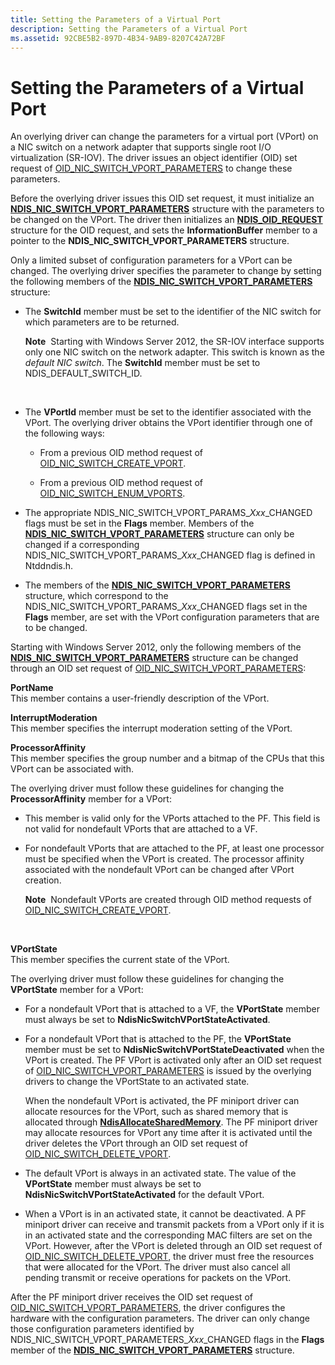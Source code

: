 ```yaml
---
title: Setting the Parameters of a Virtual Port
description: Setting the Parameters of a Virtual Port
ms.assetid: 92CBE5B2-897D-4B34-9AB9-8207C42A72BF
---
```


# Setting the Parameters of a Virtual Port


An overlying driver can change the parameters for a virtual port (VPort) on a NIC switch on a network adapter that supports single root I/O virtualization (SR-IOV). The driver issues an object identifier (OID) set request of [OID\_NIC\_SWITCH\_VPORT\_PARAMETERS](https://msdn.microsoft.com/library/windows/hardware/hh451825) to change these parameters.

Before the overlying driver issues this OID set request, it must initialize an [**NDIS\_NIC\_SWITCH\_VPORT\_PARAMETERS**](https://msdn.microsoft.com/library/windows/hardware/hh451597) structure with the parameters to be changed on the VPort. The driver then initializes an [**NDIS\_OID\_REQUEST**](https://msdn.microsoft.com/library/windows/hardware/ff566710) structure for the OID request, and sets the **InformationBuffer** member to a pointer to the **NDIS\_NIC\_SWITCH\_VPORT\_PARAMETERS** structure.

Only a limited subset of configuration parameters for a VPort can be changed. The overlying driver specifies the parameter to change by setting the following members of the [**NDIS\_NIC\_SWITCH\_VPORT\_PARAMETERS**](https://msdn.microsoft.com/library/windows/hardware/hh451597) structure:

-   The **SwitchId** member must be set to the identifier of the NIC switch for which parameters are to be returned.

    **Note**  Starting with Windows Server 2012, the SR-IOV interface supports only one NIC switch on the network adapter. This switch is known as the *default NIC switch*. The **SwitchId** member must be set to NDIS\_DEFAULT\_SWITCH\_ID.

     

-   The **VPortId** member must be set to the identifier associated with the VPort. The overlying driver obtains the VPort identifier through one of the following ways:

    -   From a previous OID method request of [OID\_NIC\_SWITCH\_CREATE\_VPORT](https://msdn.microsoft.com/library/windows/hardware/hh451816).

    -   From a previous OID method request of [OID\_NIC\_SWITCH\_ENUM\_VPORTS](https://msdn.microsoft.com/library/windows/hardware/hh451821).

-   The appropriate NDIS\_NIC\_SWITCH\_VPORT\_PARAMS\_*Xxx*\_CHANGED flags must be set in the **Flags** member. Members of the [**NDIS\_NIC\_SWITCH\_VPORT\_PARAMETERS**](https://msdn.microsoft.com/library/windows/hardware/hh451597) structure can only be changed if a corresponding NDIS\_NIC\_SWITCH\_VPORT\_PARAMS\_*Xxx*\_CHANGED flag is defined in Ntddndis.h.

-   The members of the [**NDIS\_NIC\_SWITCH\_VPORT\_PARAMETERS**](https://msdn.microsoft.com/library/windows/hardware/hh451597) structure, which correspond to the NDIS\_NIC\_SWITCH\_VPORT\_PARAMS\_*Xxx*\_CHANGED flags set in the **Flags** member, are set with the VPort configuration parameters that are to be changed.

Starting with Windows Server 2012, only the following members of the [**NDIS\_NIC\_SWITCH\_VPORT\_PARAMETERS**](https://msdn.microsoft.com/library/windows/hardware/hh451597) structure can be changed through an OID set request of [OID\_NIC\_SWITCH\_VPORT\_PARAMETERS](https://msdn.microsoft.com/library/windows/hardware/hh451825):

<a href="" id="portname"></a>**PortName**  
This member contains a user-friendly description of the VPort.

<a href="" id="interruptmoderation"></a>**InterruptModeration**  
This member specifies the interrupt moderation setting of the VPort.

<a href="" id="processoraffinity"></a>**ProcessorAffinity**  
This member specifies the group number and a bitmap of the CPUs that this VPort can be associated with.

The overlying driver must follow these guidelines for changing the **ProcessorAffinity** member for a VPort:

-   This member is valid only for the VPorts attached to the PF. This field is not valid for nondefault VPorts that are attached to a VF.

-   For nondefault VPorts that are attached to the PF, at least one processor must be specified when the VPort is created. The processor affinity associated with the nondefault VPort can be changed after VPort creation.

    **Note**  Nondefault VPorts are created through OID method requests of [OID\_NIC\_SWITCH\_CREATE\_VPORT](https://msdn.microsoft.com/library/windows/hardware/hh451816).

     

<a href="" id="vportstate"></a>**VPortState**  
This member specifies the current state of the VPort.

The overlying driver must follow these guidelines for changing the **VPortState** member for a VPort:

-   For a nondefault VPort that is attached to a VF, the **VPortState** member must always be set to **NdisNicSwitchVPortStateActivated**.

-   For a nondefault VPort that is attached to the PF, the **VPortState** member must be set to **NdisNicSwitchVPortStateDeactivated** when the VPort is created. The PF VPort is activated only after an OID set request of [OID\_NIC\_SWITCH\_VPORT\_PARAMETERS](https://msdn.microsoft.com/library/windows/hardware/hh451825) is issued by the overlying drivers to change the VPortState to an activated state.

    When the nondefault VPort is activated, the PF miniport driver can allocate resources for the VPort, such as shared memory that is allocated through [**NdisAllocateSharedMemory**](https://msdn.microsoft.com/library/windows/hardware/ff561616). The PF miniport driver may allocate resources for VPort any time after it is activated until the driver deletes the VPort through an OID set request of [OID\_NIC\_SWITCH\_DELETE\_VPORT](https://msdn.microsoft.com/library/windows/hardware/hh451818).

-   The default VPort is always in an activated state. The value of the **VPortState** member must always be set to **NdisNicSwitchVPortStateActivated** for the default VPort.

-   When a VPort is in an activated state, it cannot be deactivated. A PF miniport driver can receive and transmit packets from a VPort only if it is in an activated state and the corresponding MAC filters are set on the VPort. However, after the VPort is deleted through an OID set request of [OID\_NIC\_SWITCH\_DELETE\_VPORT](https://msdn.microsoft.com/library/windows/hardware/hh451818), the driver must free the resources that were allocated for the VPort. The driver must also cancel all pending transmit or receive operations for packets on the VPort.

After the PF miniport driver receives the OID set request of [OID\_NIC\_SWITCH\_VPORT\_PARAMETERS](https://msdn.microsoft.com/library/windows/hardware/hh451825), the driver configures the hardware with the configuration parameters. The driver can only change those configuration parameters identified by NDIS\_NIC\_SWITCH\_VPORT\_PARAMETERS\_*Xxx*\_CHANGED flags in the **Flags** member of the [**NDIS\_NIC\_SWITCH\_VPORT\_PARAMETERS**](https://msdn.microsoft.com/library/windows/hardware/hh451597) structure.

 

 





